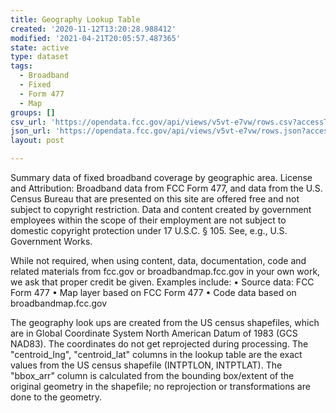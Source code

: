 ```yaml
---
title: Geography Lookup Table
created: '2020-11-12T13:20:28.988412'
modified: '2021-04-21T20:05:57.487365'
state: active
type: dataset
tags:
  - Broadband
  - Fixed
  - Form 477
  - Map
groups: []
csv_url: 'https://opendata.fcc.gov/api/views/v5vt-e7vw/rows.csv?accessType=DOWNLOAD'
json_url: 'https://opendata.fcc.gov/api/views/v5vt-e7vw/rows.json?accessType=DOWNLOAD'
layout: post

---
```

Summary data of fixed broadband coverage by geographic area. License and Attribution: Broadband data from FCC Form 477, and data from the U.S. Census Bureau that are presented on this site are offered free and not subject to copyright restriction. Data and content created by government employees within the scope of their employment are not subject to domestic copyright protection under 17 U.S.C. § 105. See, e.g., U.S. Government Works.
 
While not required, when using content, data, documentation, code and related materials from fcc.gov or broadbandmap.fcc.gov in your own work, we ask that proper credit be given. Examples include:
• Source data: FCC Form 477
• Map layer based on FCC Form 477
• Code data based on broadbandmap.fcc.gov

The geography look ups are created from the US census shapefiles, which are in Global Coordinate System North American Datum of 1983 (GCS NAD83).  The coordinates do not get reprojected during processing. The "centroid_lng", "centroid_lat" columns in the lookup table are the exact values from the US census shapefile (INTPTLON, INTPTLAT).  The "bbox_arr" column is calculated from the bounding box/extent of the original geometry in the shapefile; no reprojection or transformations are done to the geometry.
